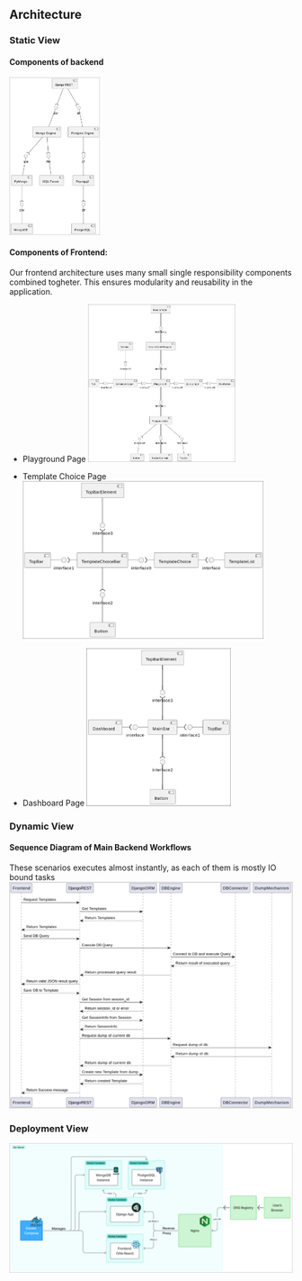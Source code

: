 ## Architecture

### Static View

#### Components of backend

<img src="static-view/backend.png" style="height: 20em">

#### Components of Frontend:

Our frontend architecture uses many small single responsibility components combined togheter. This ensures modularity and reusability in the application.

- Playground Page
  <img src="static-view/frontend_playground.png" style="height: 20em">

- Template Choice Page
  <img src="static-view/frontend_template.png" style="height: 20em">

- Dashboard Page
  <img src="static-view/frontend_topbar.png" style="height: 20em">

### Dynamic View

#### Sequence Diagram of Main Backend Workflows

These scenarios executes almost instantly, as each of them is mostly IO bound tasks
<img src="dynamic-view/sequence_diagram.png">

### Deployment View

<img src="deployment-view/deployment_diagram.png">

